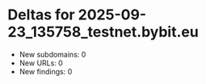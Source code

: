 # Deltas for 2025-09-23_135758_testnet.bybit.eu
- New subdomains: 0
- New URLs: 0
- New findings: 0
